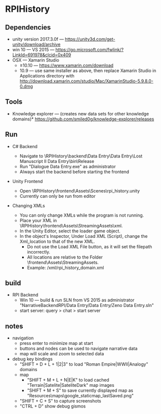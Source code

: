 # RPIHistory

## Dependencies
* unity version 2017.3.0f — https://unity3d.com/get-unity/download/archive
* win 10 — VS 2015 — https://go.microsoft.com/fwlink/?LinkId=691978&clcid=0x409
* OSX — Xamarin Studio
  * ≥10.10  — https://www.xamarin.com/download
  * 10.9 — use same installer as above, then replace Xamarin Studio in Applications directory with http://download.xamarin.com/studio/Mac/XamarinStudio-5.9.8.0-0.dmg

## Tools
* Knowledge explorer — (creates new data sets for other knowledge domains)* https://github.com/smiled0g/knowledge-explorer/releases

## Run

* C# Backend
  * Navigate to \RPIHistory\backend\Data Entry\Data Entry\Lost Manuscript II Data Entry\bin\Release
  * Run "Dialogue Data Entry.exe" as administrator
  * Always start the backend before starting the frontend
* Unity Frontend
  * Open \RPIHistory\frontend\Assets\Scenes\rpi_history.unity
  * Currently can only be run from editor

* Changing XMLs
  * You can only change XMLs while the program is not running.
  * Place your XML in \RPIHistory\frontend\Assets\StreamingAssets\xml.
  * In the Unity Editor, select the loader game object.
  * In the object's Inspector, Under Load XML (Script), change the Xml_location to that of the new XML.
    * Do not use the Load XML File button, as it will set the filepath incorrectly.
    * All locations are relative to the Folder \frontend\Assets\StreamingAssets. 
    * Example: /xml/rpi_history_domain.xml

## build

* RPI Backend
  * Win 10 — build & run SLN from VS 2015 as administrator "NarrativeBackendRPI/Data Entry/Data Entry/Zeno Data Entry.sln"
  * start server: query > chat > start server

## notes
* navigation
  * press enter to minimize map at start
  * buttons and nodes can be used to navigate narrative data
  * map will scale and zoom to selected data
* debug key bindings
  * "SHIFT + D + L + 1|2|3" to load "Roman Empire|WWII|Analogy" domains
  * map
    * "SHIFT + M + L + N|E|K" to load cached "Terrain|Satelite|SateliteDark" map images
    * "SHIFT + M + S" to save currently displayed map as "Resources\maps\google_staticmap_lastSaved.png"
  * "SHIFT + C + S" to capture screenshots
  * "CTRL + D" show debug gismos
